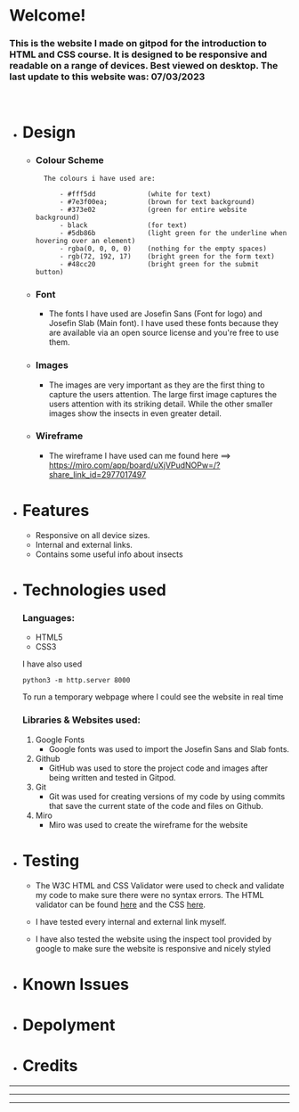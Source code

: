 # Welcome!

### This is the website I made on gitpod for the introduction to HTML and CSS course. It is designed to be responsive and readable on a range of devices. Best viewed on desktop. The last update to this website was: **07/03/2023**

<br>

- # Design

    - ### Colour Scheme
            The colours i have used are:

                - #fff5dd             (white for text)
                - #7e3f00ea;          (brown for text background)
                - #373e02             (green for entire website background)
                - black               (for text)
                - #5db86b             (light green for the underline when hovering over an element)
                - rgba(0, 0, 0, 0)    (nothing for the empty spaces)
                - rgb(72, 192, 17)    (bright green for the form text)
                - #48cc20             (bright green for the submit button)

    - ### Font
        - The fonts I have used are Josefin Sans (Font for logo) and Josefin Slab (Main font). I have used these fonts because they are available via an open source license and you're free to use them.

    - ### Images
        - The images are very important as they are the first thing to capture the users attention. The large first image captures the users attention with its striking detail. While the other smaller images show the insects in even greater detail.

    - ### Wireframe
        - The wireframe I have used can me found here ==> https://miro.com/app/board/uXjVPudNOPw=/?share_link_id=2977017497


- # Features
    - Responsive on all device sizes.
    - Internal and external links.
    - Contains some useful info about insects

- # Technologies used
    ### Languages:
    - HTML5
    - CSS3

    I have also used

    ```
    python3 -m http.server 8000
    ```

    To run a temporary webpage where I could see the website in real time 

    ### Libraries & Websites used:
    1. Google Fonts
        - Google fonts was used to import the Josefin Sans and Slab fonts.
    2. Github
        - GitHub was used to store the project code and images after being written and tested in Gitpod.
    3. Git
        - Git was used for creating versions of my code by using commits that save the current state of the code and files on Github.
    4. Miro
        - Miro was used to create the wireframe for the website

- # Testing
    - The W3C HTML and CSS Validator were used to check and validate my code to make sure there were no syntax errors.
    The HTML validator can be found [here](https://validator.w3.org/#validate_by_input) and the CSS [here](https://jigsaw.w3.org/css-validator/#validate_by_input).

    - I have tested every internal and external link myself.

    - I have also tested the website using the inspect tool provided by google to make sure the website is responsive and nicely styled


- # Known Issues


- # Depolyment


- # Credits



------
------
------
